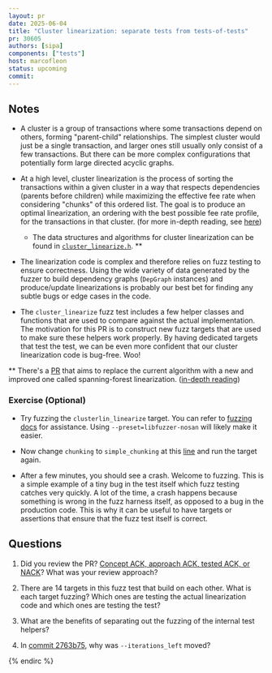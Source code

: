 ```yaml
---
layout: pr
date: 2025-06-04
title: "Cluster linearization: separate tests from tests-of-tests"
pr: 30605
authors: [sipa]
components: ["tests"]
host: marcofleon
status: upcoming
commit:
---
```


## Notes

- A cluster is a group of transactions where some transactions depend on others, forming "parent-child" relationships. The simplest cluster would just be a single transaction, and larger ones still usually only consist of a few transactions. But there can be more complex configurations that potentially form large directed acyclic graphs. 

- At a high level, cluster linearization is the process of sorting the transactions within a given cluster in a way that respects dependencies (parents before children) while maximizing the effective fee rate when considering "chunks" of this ordered list. The goal is to produce an optimal linearization, an ordering with the best possible fee rate profile, for the transactions in that cluster. (for more in-depth reading, see [here](https://delvingbitcoin.org/t/how-to-linearize-your-cluster/303))
    - The data structures and algorithms for cluster linearization can be found in [`cluster_linearize.h`](https://github.com/bitcoin/bitcoin/blob/master/src/cluster_linearize.h). **

- The linearization code is complex and therefore relies on fuzz testing to ensure correctness. Using the wide variety of data generated by the fuzzer to build dependency graphs (`DepGraph` instances) and produce/update linearizations is probably our best bet for finding any subtle bugs or edge cases in the code.

- The `cluster_linearize` fuzz test includes a few helper classes and functions that are used to compare against the actual implementation. The motivation for this PR is to construct new fuzz targets that are used to make sure these helpers work properly. By having dedicated targets that test the test, we can be even more confident that our cluster linearization code is bug-free. Woo!

** There's a [PR](https://github.com/bitcoin/bitcoin/pull/32545) that aims to replace the current algorithm with a new and improved one called spanning-forest linearization. ([in-depth reading](https://delvingbitcoin.org/t/spanning-forest-cluster-linearization/1419)) 


### Exercise (Optional)

- Try fuzzing the `clusterlin_linearize` target. You can refer to [fuzzing docs](https://github.com/bitcoin/bitcoin/blob/master/doc/fuzzing.md) for assistance. Using `--preset=libfuzzer-nosan` will likely make it easier.

- Now change `chunking` to `simple_chunking` at this [line](https://github.com/bitcoin/bitcoin/blob/d2fc10b64505512a70bed05e7bb21d76c8f748cd/src/test/fuzz/cluster_linearize.cpp#L1104) and run the target again.

- After a few minutes, you should see a crash. Welcome to fuzzing. This is a simple example of a tiny bug in the test itself which fuzz testing catches very quickly. A lot of the time, a crash happens because something is wrong in the fuzz harness itself, as opposed to a bug in the production code. This is why it can be useful to have targets or assertions that ensure that the fuzz test itself is correct.



## Questions

1. Did you review the PR? [Concept ACK, approach ACK, tested ACK, or NACK](https://github.com/bitcoin/bitcoin/blob/master/CONTRIBUTING.md#peer-review)? What was your review approach?

2. There are 14 targets in this fuzz test that build on each other. What is each target fuzzing? Which ones are testing the actual linearization code and which ones are testing the test?

3. What are the benefits of separating out the fuzzing of the internal test helpers?

4. In [commit 2763b75](https://github.com/bitcoin/bitcoin/pull/30605/commits/2763b753c7974c877659fdfa1cfcb6a09e2cd2ac), why was `--iterations_left` moved?


<!-- TODO: After a meeting, uncomment and add meeting log between the irc tags
## Meeting Log

### Meeting 1

{% irc %}
-->
<!-- TODO: For additional meetings, add the logs to the same irc block. This ensures line numbers keep increasing, avoiding hyperlink conflicts for identical line numbers across meetings.

### Meeting 2

-->
{% endirc %}
